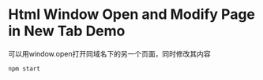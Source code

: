 Html Window Open and Modify Page in New Tab Demo
=======================

可以用window.open打开同域名下的另一个页面，同时修改其内容

```
npm start
```
